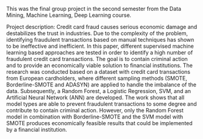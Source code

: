 This was the final group project in the second semester from the Data Mining, Machine Learning, Deep Learning course.

Project description:
Credit card fraud causes serious economic damage and destabilizes the trust in industries. Due to the complexity of the problem, identifying fraudulent transactions based on manual techniques has shown to be ineffective and inefficient. In this paper, different supervised machine learning based approaches are tested in order to identify a high number of fraudulent credit card transactions. The goal is to contain criminal action and to provide an economically viable solution to financial institutions. The research was conducted based on a dataset with credit card transactions from European cardholders, where different sampling methods (SMOTE, Borderline-SMOTE and ADASYN) are applied to handle the imbalance of the data. Subsequently, a Random Forest, a Logistic Regression, SVM, and an Artificial Neural Network (ANN) are developed. The work shows that all model types are able to prevent fraudulent transactions to some degree and contribute to contain criminal action. However, only the Random Forest model in combination with Borderline-SMOTE and the SVM model with SMOTE produces economically feasible results that could be implemented by a financial institution.
